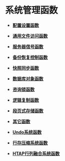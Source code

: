 # 系统管理函数

-   **[配置设置函数](配置设置函数.md)**  

-   **[通用文件访问函数](通用文件访问函数.md)**  

-   **[服务器信号函数](服务器信号函数.md)**  

-   **[备份恢复控制函数](备份恢复控制函数.md)**  

-   **[快照同步函数](快照同步函数.md)**  

-   **[数据库对象函数](数据库对象函数.md)**  

-   **[咨询锁函数](咨询锁函数.md)**  

-   **[逻辑复制函数](逻辑复制函数.md)**  

-   **[段页式存储函数](段页式存储函数.md)**  

-   **[其它函数](其它函数.md)**  

-   **[Undo系统函数](Undo系统函数.md)**  

-   **[行存压缩系统函数](行存压缩系统函数.md)**  

-   **[HTAP行列融合系统函数](HTAP行列融合系统函数.md)**  
